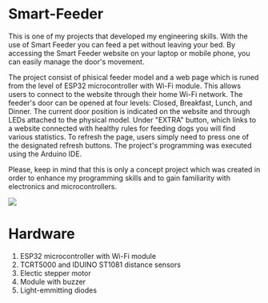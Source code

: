 # Smart-Feeder

This is one of my projects that developed my engineering skills. With the use of Smart Feeder you can feed a pet without leaving your bed. By accessing the Smart Feeder website on your laptop or mobile phone, you can easily manage the door's movement.

The project consist of phisical feeder model and a web page which is runed from the level of ESP32 microcontroller with Wi-Fi module. This allows users to connect to the website through their home Wi-Fi network. The feeder's door can be opened at four levels: Closed, Breakfast, Lunch, and Dinner. The current door position is indicated on the website and through LEDs attached to the physical model. Under "EXTRA" button, which links to a website connected with healthy rules for feeding dogs you will find various statistics. To refresh the page, users simply need to press one of the designated refresh buttons. The project's programming was executed using the Arduino IDE.

Please, keep in mind that this is only a concept project which was created in order to enhance my programming skills and to gain familiarity with electronics and microcontrollers.

![](https://github.com/Swobodny12/Smart-Feeder/Project_Photo.png)

# Hardware 
1. ESP32 microcontroller with Wi-Fi module
2. TCRT5000 and IDUINO ST1081 distance sensors
3. Electic stepper motor
4. Module with buzzer
5. Light-emmitting diodes
